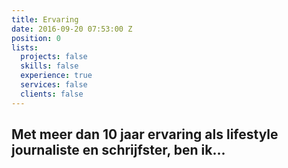 ```yaml
---
title: Ervaring
date: 2016-09-20 07:53:00 Z
position: 0
lists:
  projects: false
  skills: false
  experience: true
  services: false
  clients: false
---
```


## Met meer dan 10 jaar ervaring als lifestyle journaliste en schrijfster, ben ik...